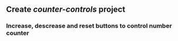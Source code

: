 ## Create *counter-controls* project

### Increase, descrease and reset buttons to control number counter
